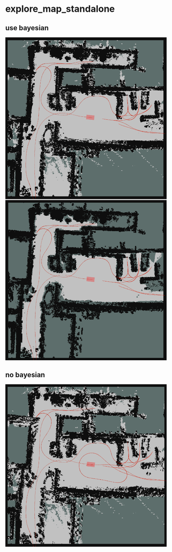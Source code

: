 # explore_map_standalone

## use bayesian
![env_global_map](img/0401贝叶斯_人工探索全局地图车库_.png)
![sensor_cover_map](img/0401贝叶斯_全局感知覆盖地图车库_.png)

## no bayesian
![env_global_map](img/0401无贝叶斯_人工探索全局地图车库_.png)
